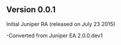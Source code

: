 Version 0.0.1
-------------

Initial Juniper RA (released on July 23 2015)

-Converted from Juniper EA 2.0.0.dev1

